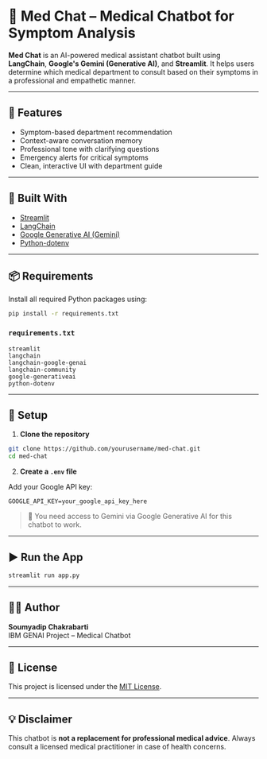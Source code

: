 # 🏥 Med Chat – Medical Chatbot for Symptom Analysis

**Med Chat** is an AI-powered medical assistant chatbot built using **LangChain**, **Google's Gemini (Generative AI)**, and **Streamlit**. It helps users determine which medical department to consult based on their symptoms in a professional and empathetic manner.

---

## 🚀 Features

- Symptom-based department recommendation
- Context-aware conversation memory
- Professional tone with clarifying questions
- Emergency alerts for critical symptoms
- Clean, interactive UI with department guide


---

## 🧠 Built With

- [Streamlit](https://streamlit.io/)
- [LangChain](https://www.langchain.com/)
- [Google Generative AI (Gemini)](https://ai.google/discover/gemini/)
- [Python-dotenv](https://pypi.org/project/python-dotenv/)

---

## 📦 Requirements

Install all required Python packages using:

```bash
pip install -r requirements.txt
```

### `requirements.txt`

```
streamlit
langchain
langchain-google-genai
langchain-community
google-generativeai
python-dotenv
```

---

## 🔐 Setup

1. **Clone the repository**

```bash
git clone https://github.com/yourusername/med-chat.git
cd med-chat
```

2. **Create a `.env` file**

Add your Google API key:

```
GOOGLE_API_KEY=your_google_api_key_here
```

> 🔑 You need access to Gemini via Google Generative AI for this chatbot to work.

---

## ▶️ Run the App

```bash
streamlit run app.py
```

---

## 👨‍💻 Author

**Soumyadip Chakrabarti**  
IBM GENAI Project – Medical Chatbot

---

## 📝 License

This project is licensed under the [MIT License](LICENSE).

---

## 💡 Disclaimer

This chatbot is **not a replacement for professional medical advice**. Always consult a licensed medical practitioner in case of health concerns.
